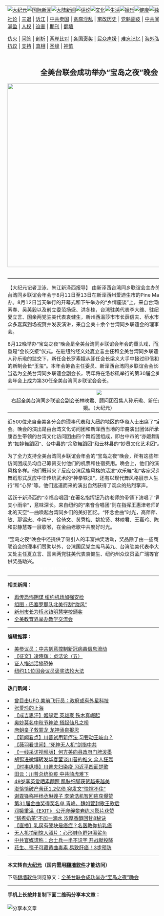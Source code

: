 <a name="1" id="1" target="_blank"></a><span id="1"></span>
<table align=center border="0"><tr><td colspan="2" VALIGN=TOP><a href="https://github.com/katety3035/djy/blob/master/gb/nsc413.md#1"><img src="https://raw.githubusercontent.com/katety3035/www/master/t/djy/1.jpg" title="大纪元"></a><a href="https://github.com/katety3035/djy/blob/master/gb/n24hr.md#1"><img src="https://raw.githubusercontent.com/katety3035/www/master/t/djy/3.jpg" title="国际新闻"></a><a href="https://github.com/katety3035/djy/blob/master/gb/nsc413.md#1"><img src="https://raw.githubusercontent.com/katety3035/www/master/t/djy/4.jpg" title="大陆新闻"></a><a href="https://github.com/katety3035/djy/blob/master/gb/news392.md#1"><img src="https://raw.githubusercontent.com/katety3035/www/master/t/djy/5.jpg" title="评论"></a><a href="https://github.com/katety3035/djy/blob/master/gb/news2007.md#1"><img src="https://raw.githubusercontent.com/katety3035/www/master/t/djy/6.jpg" title="文化"></a><a href="https://github.com/katety3035/djy/blob/master/gb/news2008.md#1"><img src="https://raw.githubusercontent.com/katety3035/www/master/t/djy/7.jpg" title="生活"></a><a href="https://github.com/katety3035/djy/blob/master/gb/ncyule.md#1"><img src="https://raw.githubusercontent.com/katety3035/www/master/t/djy/8.jpg" title="娱乐"></a><a href="https://github.com/katety3035/djy/blob/master/gb/nsc1002.md#1"><img src="https://raw.githubusercontent.com/katety3035/www/master/t/djy/9.jpg" title="健康"><a href="https://github.com/katety3035/djy/blob/master/gb/nf6092.md#1"><img src="https://raw.githubusercontent.com/katety3035/www/master/t/djy/10a.jpg" title="独家"></a><a href="https://github.com/katety3035/djy/blob/master/gb/nf4514.md#1"><img src="https://raw.githubusercontent.com/katety3035/www/master/t/djy/12a.jpg" title="头条"></a></td></tr>
<tr><td colspan="2" VALIGN=TOP><a target="_blank" href="https://github.com/katety3035/djy/blob/master/gb/9p.md#1">社论</a> | <a target="_blank" href="https://github.com/katety3035/djy/blob/master/gb/nf5657.md#1">三退</a> | <a target="_blank" href="https://github.com/katety3035/djy/blob/master/gb/nf6124.md#1">诉江</a> | <a target="_blank" href="https://github.com/katety3035/djy/blob/master/gb/nf1176117.md#1">中共卖国</a> | <a target="_blank" href="https://github.com/katety3035/djy/blob/master/gb/nf5773.md#1">贪腐淫乱</a> | <a target="_blank" href="https://github.com/katety3035/djy/blob/master/gb/nf1176115.md#1">窜改历史</a> | <a target="_blank" href="https://github.com/katety3035/djy/blob/master/gb/nf1176107.md#1">党魁画皮</a> | <a target="_blank" href="https://github.com/katety3035/djy/blob/master/gb/nf1320400.md#1">中共间谍</a> | <a target="_blank" href="https://github.com/katety3035/djy/blob/master/gb/nf1176114.md#1">破坏传统</a> | <a target="_blank" href="https://github.com/katety3035/ntdtv/blob/master/gb/prog447_1.md#1">恶贯满盈</a> | <a target="_blank" href="https://github.com/katety3035/djy/blob/master/gb/ncid278.md#1">人权</a> | <a target="_blank" href="https://github.com/katety3035/djy/blob/master/gb/nf1176111.md#1">迫害</a> | <a target="_blank" href="https://gitlab.com/szzdlab/mh-qikan/blob/master/README.md#1">期刊</a> | <a target="_blank" href="https://github.com/katety3035/www/blob/master/README.md?zsrh#8">翻墙</a></p><p><a target="_blank" href="https://github.com/katety3035/djy/blob/master/gb/nf5562.md#1">伪火</a> | <a target="_blank" href="https://github.com/katety3035/djy/blob/master/gb/nf4378.md#1">问答</a> | <a target="_blank" href="https://github.com/katety3035/djy/blob/master/gb/nf5792.md#1">剖析</a> | <a target="_blank" href="https://github.com/katety3035/djy/blob/master/gb/nf5735.md#1">两岸比对</a> | <a target="_blank" href="https://github.com/katety3035/djy/blob/master/gb/nf6119.md#1">各国褒奖</a> | <a target="_blank" href="https://github.com/katety3035/djy/blob/master/gb/nf6120.md#1">民众声援</a> | <a target="_blank" href="https://github.com/katety3035/djy/blob/master/gb/nf1188594.md#1">难忘记忆</a> | <a target="_blank" href="https://github.com/katety3035/djy/blob/master/gb/nf3180.md#1">海外弘传</a> | <a target="_blank" href="https://github.com/katety3035/djy/blob/master/gb/nf5410.md#1">万人上访</a> | <a target="_blank" href="https://github.com/katety3035/ntdtv/blob/master/gb/prog1530_1.md#1">和平抗议</a> | <a target="_blank" href="https://github.com/katety3035/djy/blob/master/gb/nf4386.md#1">支持</a> | <a target="_blank" href="https://github.com/katety3035/djy/blob/master/gb/nf4389.md#1">真相</a> | <a target="_blank" href="https://github.com/katety3035/djy/blob/master/gb/nf5790.md#1">圣缘</a> | <a target="_blank" href="https://github.com/katety3035/djy/blob/master/gb/nf4786.md#1">神韵</a></td></tr>
<tr><td VALIGN=TOP width="626"><h2 align=center>全美台联会成功举办“宝岛之夜”晚会</h2>
<img width="600" src="https://i.epochtimes.com/assets/uploads/2020/09/ebf2b7565317c720e8d88e41e1114d33-320x200.jpg" />
<h6></h6>
<hr>
	<p>【大纪元记者卫泳、朱江<ahref="https://github.com/katety3035/djy/blob/master/gb/tag/%E6%96%B0%E6%B3%BD%E8%A5%BF.md#1">新泽西</a>报导】 由新泽西台湾同乡联谊会主办的第29届全美台湾同乡联谊会年会于8月11日至13日在新泽西州爱迪生市的Pine Manor 成功举办。8月12日当天举行的开幕式和下午举办的“乡情座谈”上，来自台湾的立法委员郭素春、吴英毅以及前立委范扬盛、洪冬桂，台湾驻美代表李大维、驻纽约经文处主任夏立言、国亲两党驻美代表袁健生，新州西温莎市市长薛信夫、桥水市议长邢天祐等众多嘉宾到场祝贺并发表演讲，来自全美十余个台湾同乡联谊会的理事代表出席了年会。</p>
<p>8月12晚举办“宝岛之夜”晚会是全美台湾同乡联谊会年会的重头戏，而其中的重中之重是“会长交接”仪式。在驻纽约经文处夏立言主任和全美台湾同乡联谊会顾问会召集人孙乐瑜的监交下，新任会长罗素娥从卸任会长梁义大手中接过印信和象征会长权力的新制会长“玉玺”。本年会筹备主任委员、<ahref="https://github.com/katety3035/djy/blob/master/gb/tag/%E6%96%B0%E6%B3%BD%E8%A5%BF.md#1">新泽西</a>台湾同乡联谊会会长林映君已顺利当选为全美台湾同乡联谊会副会长，明年将在洛杉矶举行的第30届全美台湾同乡联谊会年会上成为第30任全美台湾同乡联谊会会长。<br /><center></p>
<table cellpadding=3 cellspacing=3 border=0>
<tr>
<td align=center><ahref=https://www.epochtimes.com/i6/608160205131501.jpg><img src=https://www.epochtimes.com/i6/608160205131501--ss.jpg></a></td>
</tr>
<tr>
<td align=center><span class=bn12>右起全美台湾同乡联谊会副会长林映君、顾问团召集人孙乐瑜、新任全美会长罗素娥。（大纪元）</span></td>
</tr>
</table>
<p></center></p>
<p>近500位来自全美各分会的理事代表和大纽约地区的华裔人士出席了“宝岛之夜”晚会。晚会的演出是由台湾文化访问团和新泽西当地的华裔演出团体所承担的。由团长康杏生带领的台湾文化访问团由四个舞蹈团组成，即台中市的“亦姬舞蹈团”、嘉义市的“如婷舞蹈团”、台中县的“余欣舞蹈团”和云林县的“妙员文化艺术团”。</p>
<p>为了全力支持全美台湾同乡联谊会年会的“宝岛之夜”晚会，所有这些年轻活泼的文化访问团成员均自己筹资支付他们的机票和住宿费用。晚会上，他们的演出精彩，节目风格多样。他们既带来了反应台湾民族风格的活泼“欢乐舞”和“客家采茶”舞，以及以舞蹈形式反应中华传统武术的“神拳铁汉”，还有以现代舞风格展示人生思索的“五行”和“心界”等。他们远道而来的演出自然获得了观众的热烈掌声。 </p>
<p>活跃于新泽西的“幸福合唱团”在著名指挥钮乃约老师的带领下演唱了“再别康桥”和“一支小雨伞”，意味深长。来自纽约的“来音合唱团”则在指挥王惠津老师的率领下以“台北的天空”一曲唤起台湾同乡们的美好回忆。“怀念金曲”时光，高萍萍、李金丽、关小敏、那锡忠、李崇宁、徐倚文、黄秀梅、姚抡贤、林映君、王嘉玲、陈树波、唐丽丽和彭静慧等一展歌喉，在金曲老歌中共度好时光。</p>
<p>“宝岛之夜”晚会中还提供了吸引人的丰富抽奖活动，奖品除了由一些商家和台湾同乡联谊会的理事们赞助以外，台湾国民党主席马英九、台湾驻美代表李大维、驻纽约经文处主任夏立言、国亲两党驻美代表袁健生、纽约州众议员孟广瑞等官员也为晚会提供奖品助兴。<br /><font color=#ffffff>(http://www.dajiyuan.com)</font></p>
	
<hr>


<strong>相关新闻：</strong>
<li><a href="https://github.com/katety3035/djy/blob/master/gb/6/8/11/n1417602.md#1">再传恐怖阴谋 纽约机场加强安检</a></li>
<li><a href="https://github.com/katety3035/djy/blob/master/gb/6/8/13/n1420030.md#1">组图﹕巴塞罗那队北美行刮“旋风”</a></li>
<li><a href="https://github.com/katety3035/djy/blob/master/gb/6/8/14/n1420509.md#1">新州市长为桥水镇明慧学校颁奖</a></li>
<li><a href="https://github.com/katety3035/djy/blob/master/gb/6/8/14/n1420512.md#1">全美教育界举办教学交流会</a></li>
<hr>


<strong>编辑推荐：</strong>
<li><a href="https://github.com/onzhi266/djy/blob/master/gb/20/2/22/n11887949.md#1">美参议员：中共刻意控制新冠病毒信息流动</a></li>
<li><a href="https://github.com/tsiac2612/djy/blob/master/gb/19/5/14/n11257250.md#1" target="_blank">【征文】凌晓辉：贞洁论（五）</a></li><li><a href="https://github.com/katety3035/djy/blob/master/gb/16/8/7/n8177641.md?dfh#1" target="_blank">证人描述活摘恐怖</a></li><li><a href="https://github.com/tsiac2612/djy/blob/master/gb/19/5/27/n11282738.md#1" target="_blank">纽约11位国会议员褒奖法轮大法</a></li>
<hr>

<strong>热门新闻：</strong>
<li><a href="https://github.com/katety3035/djy/blob/master/gb/20/9/30/n12441804.md#1">曾目击UFO 美前飞行员：政府或有外星科技</a></li>
<li><a href="https://github.com/katety3035/djy/blob/master/gb/20/9/26/n12433270.md#1">张爱玲的上海</a></li>
<li><a href="https://github.com/katety3035/djy/blob/master/gb/20/9/21/n12420405.md#1">【成吉思汗】姻缘定 英雄聚 铁木真崛起</a></li>
<li><a href="https://github.com/katety3035/djy/blob/master/gb/20/9/25/n12429391.md#1">奥妙莫名中秋节神迹  搭起仙凡之桥</a></li>
<li><a href="https://github.com/katety3035/djy/blob/master/gb/20/9/22/n12423035.md#1">唐朝皇子救罪龙 龙神涌泉报恩</a></li>
<li><a href="https://github.com/katety3035/djy/blob/master/gb/20/10/3/n12451102.md#1">【新闻看点】川普试用新疗法 习要动王岐山？</a></li>
<li><a href="https://github.com/katety3035/djy/blob/master/gb/20/10/4/n12452574.md#1">【薇羽看世间】“死神无人机”剑指中共</a></li>
<li><a href="https://github.com/katety3035/djy/blob/master/gb/20/10/4/n12451421.md#1">【一线采访视频版】何方美向县政府门牌泼墨</a></li>
<li><a href="https://github.com/katety3035/djy/blob/master/gb/20/10/3/n12449807.md#1">胡锡进微博转发华春莹谈川普的推文 众人狂轰</a></li>
<li><a href="https://github.com/katety3035/djy/blob/master/gb/20/10/2/n12448472.md#1">【时事纵横】川普夫妇染疫 习近平四面楚歌</a></li>
<li><a href="https://github.com/katety3035/djy/blob/master/gb/20/10/3/n12449645.md#1">田云：川普总统染疫 中共骑虎难下</a></li>
<li><a href="https://github.com/katety3035/djy/blob/master/gb/20/10/2/n12448692.md#1">49岁李英爱晒素颜照 肌肤细腻获赞越来越美</a></li>
<li><a href="https://github.com/katety3035/djy/blob/master/gb/20/10/2/n12447747.md#1">澎恰恰破产苦还1.2亿债 突发文“快撑不住”</a></li>
<li><a href="https://github.com/katety3035/djy/blob/master/gb/20/10/2/n12448544.md#1">谢霆锋称呼杨丞琳嫂子 李荣浩机智回应获爆赞</a></li>
<li><a href="https://github.com/katety3035/djy/blob/master/gb/20/10/3/n12449423.md#1">第31届金曲奖得奖名单 青峰、魏如萱封歌王歌后</a></li>
<li><a href="https://github.com/katety3035/djy/blob/master/gb/20/10/3/n12449781.md#1">润娥重温《EXIT》 公开爬绳攀岩练习影片获赞</a></li>
<li><a href="https://github.com/katety3035/djy/blob/master/gb/20/10/1/n12444422.md#1">“锅煮奶茶”不加一滴水 浓厚香醇回甘8秘诀</a></li>
<li><a href="https://github.com/katety3035/djy/blob/master/gb/20/9/30/n12443080.md#1">【直播】乳房有硬块是癌症？名医教你抗乳癌</a></li>
<li><a href="https://github.com/katety3035/djy/blob/master/gb/20/10/4/n12451602.md#1">无人机拍到惊人照片：心形鲑鱼群包围鲨鱼</a></li>
<li><a href="https://github.com/katety3035/djy/blob/master/gb/20/10/4/n12451754.md#1">中共官媒谎称：台士兵一半不识字 开战就投降</a></li>
<li><a href="https://github.com/katety3035/djy/blob/master/gb/20/9/30/n12442799.md#1">花生、筷子可藏黄曲毒素 易致肝癌！3步预防</a></li>
<hr>

<strong>本文转自<a href="https://www.epochtimes.com">大纪元</a>（国内需用<a href="https://github.com/katety3035/www/blob/master/README.md#8">翻墙软件</a>才能访问）</strong><p>下载<a href="https://github.com/katety3035/www/blob/master/README.md#8">翻墙软件</a>浏览原文：<a href="https://www.epochtimes.com/gb/6/8/16/n1423278.htm">全美台联会成功举办“宝岛之夜”晚会</a></p><hr>

<strong>手机上长按并复制下面二维码分享本文章：</strong><br><br><img src="https://chart.apis.google.com/chart?cht=qr&chs=240x240&choe=UTF-8&chld=M|2&chl=https://github.com/katety3035/djy/blob/master/gb/6/8/16/n1423278.md%231" title="分享本文章"></td><td VALIGN=TOP><a href="https://github.com/katety3035/djy/blob/master/gb/16/1/21/n4622075.md?dfh#1" target="_blank"><img src="https://raw.githubusercontent.com/katety3035/djy/master/gb/300/wei-f1.jpg" title="中共的伪火骗局"  alt="中共的伪火骗局"></a><br><a href="https://github.com/katety3035/www/blob/master/README.md?dfh#9" target="_blank"><img src="https://raw.githubusercontent.com/katety3035/djy/master/gb/300/yong-h.jpg" title="永恒的见证"  alt="永恒的见证"></a><br><a href="https://github.com/katety3035/djy/blob/master/gb/13/9/29/n3974789.md?dfh#1" target="_blank"><img src="https://raw.githubusercontent.com/katety3035/djy/master/gb/300/shang-lnz.jpg" title="善良女子被中共投男牢"  alt="善良女子被中共投男牢"></a><br><a href="https://github.com/katety3035/djy/blob/master/gb/16/3/16/n4663449.md?dfh#1" target="_blank"><img src="https://raw.githubusercontent.com/katety3035/djy/master/gb/300/huo-z3.jpg" title="警卫目击活摘器官"  alt="警卫目击活摘器官"></a><br><a href="https://github.com/katety3035/djy/blob/master/gb/16/8/7/n8177641.md?dfh#1" target="_blank"><img src="https://raw.githubusercontent.com/katety3035/djy/master/gb/300/huo-z4.jpg" title="证人描述活摘恐怖"  alt="证人描述活摘恐怖"></a><br><a href="https://github.com/katety3035/djy/blob/master/gb/10/4/19/n2881569.md?dfh#1" target="_blank"><img src="https://raw.githubusercontent.com/katety3035/djy/master/gb/300/huo-z1.jpg" title="揭开活摘器官黑幕"  alt="揭开活摘器官黑幕"></a><br><a href="https://github.com/katety3035/djy/blob/master/gb/10/11/7/n3077476.md?dfh#1" target="_blank"><img src="https://raw.githubusercontent.com/katety3035/djy/master/gb/300/ma-ks.jpg" title="马克思的成魔之路"  alt="马克思的成魔之路"></a><br><a href="https://github.com/katety3035/djy/blob/master/gb/14/6/9/n4173977.md?dfh#1" target="_blank"><img src="https://raw.githubusercontent.com/katety3035/djy/master/gb/300/chang-zs.jpg" title="藏字石 蕴天机"  alt="藏字石 蕴天机"></a><br><a href="https://github.com/katety3035/djy/blob/master/gb/18/5/10/n10381511.md?dfh#1" target="_blank"><img src="https://raw.githubusercontent.com/katety3035/djy/master/gb/300/st1.jpg" title="关注3亿人三退"  alt="关注3亿人三退"></a><br><a href="https://github.com/katety3035/djy/blob/master/gb/18/3/21/n10237682.md?dfh#1" target="_blank"><img src="https://raw.githubusercontent.com/katety3035/djy/master/gb/300/jie-t.jpg" title="解体中共复兴中华"  alt="解体中共复兴中华"></a><br><a href="https://github.com/katety3035/djy/blob/master/gb/9/2/9/n2422991.md?dfh#1" target="_blank"><img src="https://raw.githubusercontent.com/katety3035/djy/master/gb/300/gao-zs.jpg" title="中共迫害良心律师"  alt="中共迫害良心律师"></a><br><a href="https://github.com/katety3035/djy/blob/master/gb/18/12/9/n10900044.md?dfh#1" target="_blank"><img src="https://raw.githubusercontent.com/katety3035/djy/master/gb/300/sj1.jpg" title="303万人举报江泽民"  alt="303万人举报江泽民"></a><br><a href="https://github.com/katety3035/djy/blob/master/gb/18/8/28/n10672014.md?dfh#1" target="_blank"><img src="https://raw.githubusercontent.com/katety3035/djy/master/gb/300/sj2.jpg" title="这些官员为何起诉江泽民"  alt="这些官员为何起诉江泽民"></a><br><a href="https://github.com/katety3035/djy/blob/master/gb/8/12/18/n2367165.md?dfh#1" target="_blank"><img src="https://raw.githubusercontent.com/katety3035/djy/master/gb/300/liangan.jpg" title="海峡两岸的强烈对比"  alt="海峡两岸的强烈对比"></a><br><a href="https://github.com/katety3035/djy/blob/master/gb/15/12/10/n4593139.md?dfh#1" target="_blank"><img src="https://raw.githubusercontent.com/katety3035/djy/master/gb/300/jia-ndzl.jpg" title="加拿大总理的贺信"  alt="加拿大总理的贺信"></a><br><a href="https://github.com/katety3035/djy/blob/master/gb/11/6/17/n3289382.md?dfh#1" target="_blank"><img src="https://raw.githubusercontent.com/katety3035/djy/master/gb/300/xiao-wd.jpg" title="探寻真相兼听则明"  alt="探寻真相兼听则明"></a><br><a href="https://github.com/katety3035/djy/blob/master/gb/18/10/27/n10812623.md?dfh#1" target="_blank"><img src="https://raw.githubusercontent.com/katety3035/djy/master/gb/300/yindu.jpg" title="印度媒体报道东方"  alt="印度媒体报道东方"></a><br><a href="https://github.com/katety3035/djy/blob/master/gb/18/6/9/n10469652.md?dfh#1" target="_blank"><img src="https://raw.githubusercontent.com/katety3035/djy/master/gb/300/xie-j.jpg" title="不一样的海外校园"  alt="不一样的海外校园"></a><br><a href="https://github.com/katety3035/djy/blob/master/gb/7/4/5/n1669415.md?dfh#1" target="_blank"><img src="https://raw.githubusercontent.com/katety3035/djy/master/gb/300/li-up.jpg" title="从大师到徒弟的传奇"  alt="从大师到徒弟的传奇"></a><br><a href="https://github.com/katety3035/djy/blob/master/gb/17/5/26/n9191512.md?dfh#1" target="_blank"><img src="https://raw.githubusercontent.com/katety3035/djy/master/gb/300/zfl2.jpg" title="亿万人与东方一本奇书"  alt="亿万人与东方一本奇书"></a><br><a href="https://github.com/katety3035/djy/blob/master/gb/13/11/27/n4020290.md?dfh#1" target="_blank"><img src="https://raw.githubusercontent.com/katety3035/djy/master/gb/300/zhen-h.jpg" title="大陆见不到的震撼场面"  alt="大陆见不到的震撼场面"></a><br><a href="https://github.com/katety3035/djy/blob/master/gb/15/7/17/n4482910.md?dfh#1" target="_blank"><img src="https://raw.githubusercontent.com/katety3035/djy/master/gb/300/dalu-sk.jpg" title="人心向善 大陆当初盛况"  alt="人心向善 大陆当初盛况"></a><br><a href="https://github.com/katety3035/djy/blob/master/gb/19/1/5/n10955468.md?dfh#1" target="_blank"><img src="https://raw.githubusercontent.com/katety3035/djy/master/gb/300/zfl1.jpg" title="追寻真理 这书讲什么"  alt="追寻真理 这书讲什么"></a><br><a href="https://github.com/katety3035/www/blob/master/README.md?dfh#1" target="_blank"><img src="https://raw.githubusercontent.com/katety3035/djy/master/gb/300/fq1.jpg" title="下载免费翻墙软件"  alt="下载免费翻墙软件"></a><br></td></tr></table>
